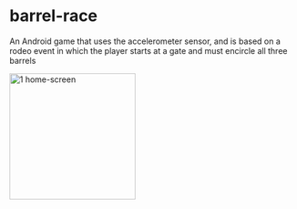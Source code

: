 # barrel-race
An Android game that uses the accelerometer sensor, and is based on a rodeo event in which the player starts at a gate and must encircle all three barrels

<img width="221" alt="1 home-screen" src="https://user-images.githubusercontent.com/25062217/39960020-6a752f1c-55e0-11e8-860b-01bfedc37ceb.PNG">

